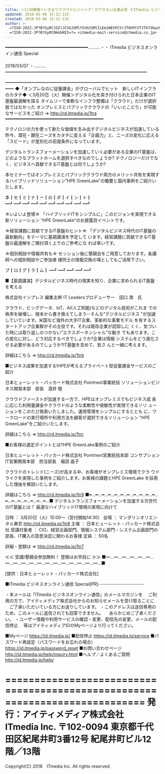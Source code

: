 ```yaml
---
title: ＜3/20開催＞いきなりクラウドにジャンプ！ができない企業必見 ≪ITmedia ビジネスオンライン通信 Special≫
updated: 2018-03-06 15:11:13Z
created: 2018-03-06 15:11:13Z
author: >-
  =?ISO-2022-JP?B?GyRCJSIlJCVGJSMlYSVHJSMlIiEmJWEhPCVrJTUhPCVTJTk7dkwzGyhC?=
  =?ISO-2022-JP?B?GyRCNkkbKEI=?= <itmedia-mail-service@itmedia.co.jp>
---
```


━━━━━━━━━━━━━━━━━━━━━━━━━━━━━━━━……‥‥・・
ITmedia ビジネスオンライン通信 Special
　　　　　　　　　　　　　　　　　　　　　　　　　　　　　　　　　2018/03/07
・‥‥……━━━━━━━━━━━━━━━━━━━━━━━━━━━━━━━━━

━━━━━━━━━━━━━━━━━━━━━━━━━━━━━━━━━━━━━━
◆「オンプレなのに従量課金」がグローバルでヒット　新しいITインフラのカタチ◆
＜3月20日（火）開催＞デジタル化を突き付けられた日本企業のIT基盤最適解を探る
タイムリーで柔軟なインフラ整備は「クラウド」だけが選択肢ではなかった
オンプレミスとパブリッククラウドの「いいとこどり」が可能なサービスをご紹介
⇒ http://rd.itmedia.jp/1tra
━━━━━━━━━━━━━━━━━━━━━━━━━━━━━━━━━━━━━━

テクノロジの力を使って新たな価値を生み出すデジタルビジネスが加速している
昨今、潜在・顕在ニーズをカタチに変える「企画力」と、ニーズの変化に応える
「スピード」が差別化の前提条件になっています。

デジタルトランスフォーメーションを加速していく必要がある企業のIT基盤は、
どのようなプラットホームを選択すべきなのでしょうか?
テクノロジーだけでなく、ビジネスへ貢献できるIT基盤とは何でしょうか?

本セミナーではオンプレミスとパブリッククラウド両方のメリット共有を実現す
るハイブリッドソリューション”HPE GreenLake”の概要と国内事例をご紹介い
たします。

本┃セ┃ミ┃ナ┃ー┃の┃ポ┃イ┃ン┃ト┃
━┛━┛━┛━┛━┛━┛━┛━┛━┛━┛

☆いよいよ登場☆
「ハイブリッドITをシンプルに」このビジョンを実現できる新ソリューション
“HPE GreenLake”のお披露目イベントです。

☆経営課題に貢献できるIT基盤のヒント☆
「デジタルビジネス時代のIT基盤の最新動向」をテーマに基調講演を予定して
います。経営課題に貢献できるIT基盤の最適解をご検討頂く上でのご参考にな
れば幸いです。

☆個別相談や情報共有も☆
セッション後に懇親会をご用意しております。各講師への個別相談やご参加者
様同士の情報交換の場としてもご活用下さい。

プ┃ロ┃グ┃ラ┃ム┃
━┛━┛━┛━┛━┛

■【基調講演】デジタルビジネス時代の現実を知り、企業に求められるIT基盤
を考える

株式会社インプレス 編集主幹 IT Leadersプロデューサー　田口 潤　氏

クラウド、ビッグデータ、IoT、AI(人工知能)などのデジタル技術がこれま
での秩序を破壊し、根本から書き換えてしまう--そんな”デジタルビジネス
”が加速していています。米国など海外の大手IT企業、革新的な事業モデル
を有するスタートアップ企業群がその主役です。それは既存企業が認知しに
くく、気づいた時には取り返しのつかない”エクスポーネンシャル”な動き
でもあります。この変化に対し、どう対応するべきでしょうか?企業は情報
システムをどう進化させる必要があるのでしょうか?IT基盤を含めて、皆さ
んと一緒に考えます。

詳細はこちら
⇒ http://rd.itmedia.jp/1trb

■ビジネス成果を加速する!HPEが考えるプライベート型従量課金サービスのご
紹介

日本ヒューレット・パッカード株式会社 Pointnext事業統括
ソリューションビジネス開発本部　部長　酒井 睦

クラウドファーストが加速する一方で、HPEはオンプレミスでもビジネス成
長に応じた利用量課金やクラウドのような柔軟性や俊敏性が実現できるソリ
ューションをこのたび発表いたしました。運用管理をシンプルにするととも
に、ワークロードの実行場所や利用方法を顧客が選択できるソリューション
“HPE GreenLake”をご紹介いたします。

詳細はこちら
⇒ http://rd.itmedia.jp/1trc

■お客様の選定ポイントとは?HPE GreenLake事例のご紹介

日本ヒューレット・パッカード株式会社 Pointnext営業統括本部
コンサプションIT営業開発本部　担当部長　福田 晶子

クラウドのトレンド(ニーズ)が高まる中、お客様がオンプレミス環境でクラ
ウドライクを実現した事例をご紹介します。お客様の課題とHPE GreenLake
を採用した理由を解説いたします。

詳細はこちら
⇒ http://rd.itmedia.jp/1tr9
■━…━…━…━…━…━…━…━…━…━…━…━…━…━…━…━…━…━…■
デジタルトランスフォーメーションを加速する次世代のIT基盤とは？
最適なハイブリッドIT環境の実現に向けて

日時 ： 3月20日（火）15:00〜（受付開始14:30）
会場 ： マンダリンオリエンタル東京
 http://rd.itmedia.jp/1tr8
主催 ： 日本ヒューレット・パッカード株式会社
受講対象者 ： CIO、経営企画部門、情報システム部門・システム企画部門の
部長、IT購入の意思決定に関わるお客様
定員 ： 50名

詳細・登録は
⇒ http://rd.itmedia.jp/1tr7

≪≪ 受講/懇親会参加無料！ 登録はお早目に ≫≫
■━…━…━…━…━…━…━…━…━…━…━…━…━…━…━…━…━…━…■

[提供：日本ヒューレット・パッカード株式会社]

■ITmedia ビジネスオンライン通信 Special[PR]-----------------------

・本メールは「ITmedia ビジネスオンライン通信」のメールマガジンを
　ご利用の方で、アイティメディア株式会社からのお知らせメールを受け取ることに
　ご了承いただいている方にお送りしています。
・このアドレスは送信専用のため、このメールに返信されても回答できません。
　あらかじめご了承ください。
・ユーザー情報や利用サービスの確認・変更、配信先の変更、メールの配信停止
　等はアイティメディアIDのMyページより行ってください。

■Myページ
 https://id.itmedia.jp/
■配信停止
 https://id.itmedia.jp/service
■パスワード再設定（パスワードをお忘れの場合）
 https://id.itmedia.jp/password_reset
■お問い合わせページ
 http://id.itmedia.jp/help/inquiry.html
■ヘルプ／よくあるご質問
 http://id.itmedia.jp/help/

============================================================================
発行：アイティメディア株式会社　ITmedia Inc.
〒102-0094 東京都千代田区紀尾井町3番12号 紀尾井町ビル12階／13階
============================================================================
Copyright(C) 2018　ITmedia Inc. All rights reserved.